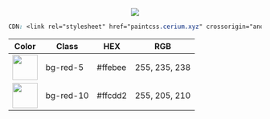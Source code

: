 
<p align="center"> <img src="https://i.imgur.com/caJNU2a.png"> </p>

```css
CDN: <link rel="stylesheet" href="paintcss.cerium.xyz" crossorigin="anonymous" />
```

| Color                                                       | Class         | HEX           | RGB                 |
| ---                                                         | ---           | ---           | ---                 |
| <img width="50" src="https://i.imgur.com/91TlDMf.png">      | bg-red-5      | #ffebee       | 255, 235, 238       |
| <img width="50" src="https://i.imgur.com/SpVf22g.png">      | bg-red-10     | #ffcdd2       | 255, 205, 210       |

